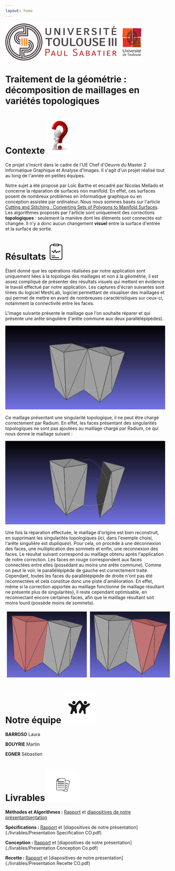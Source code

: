 ```yaml
---
layout: home
---
```


![](./images/logo-ups.png)

# Traitement de la géométrie : décomposition de maillages en variétés topologiques

# **Contexte** ![](./images/sujet.png)

Ce projet s'inscrit dans le cadre de l'UE Chef d'Oeuvre du Master 2 Informatique Graphique et Analyse d'Images.
Il s'agit d'un projet réalisé tout au long de l'année en petites équipes.

Notre sujet a été proposé par Loïc Barthe et encadré par Nicolas Mellado et concerne la réparation de surfaces non manifold.
En effet, ces surfaces posent de nombreux problèmes en informatique graphique ou en conception assistée par ordinateur.
Nous nous sommes basés sur l'article [Cutting and Stitching : Converting Sets of Polygons to Manifold Surfaces](https://pdfs.semanticscholar.org/f671/0af0fa730aef55a81499cc2f61d73cd364ee.pdf).
Les algorithmes proposés par l'article sont uniquement des corrections **topologiques** : seulement la manière dont les éléments sont connectés est changée.
Il n'y a donc aucun changement **visuel** entre la surface d'entrée et la surface de sortie.

# **Résultats** ![](./images/resultat.png)

Étant donné que les opérations réalisées par notre application sont uniquement liées à la topologie des maillages et non à la géométrie, il est assez compliqué de présenter des résultats visuels qui mettent en évidence le travail effectué par notre application.
Les captures d'écran suivantes sont tirées du logiciel MeshLab, logiciel permettant de visualiser des maillages et qui permet de mettre en avant de nombreuses caractéristiques sur ceux-ci, notamment la connectivité entre les faces.

L'image suivante présente le maillage que l'on souhaite réparer et qui présente une arête singulière (l'arête commune aux deux parallélépipèdes).

![maillage_origine](images/2_rectangles.png)

Ce maillage présentant une singularité topologique, il ne peut être chargé correctement par Radium.
En effet, les faces présentant des singularités topologiques ne sont pas ajoutées au maillage chargé par Radium, ce qui nous donne le maillage suivant :

![maillage_charge](images/2_rectangles_radium.png)

Une fois la réparation effectuée, le maillage d'origine est bien reconstruit, en supprimant les singularités topologiques (ici, dans l'exemple choisi, l'arête singulière est *dupliquée*).
Pour cela, on procède à une déconnexion des faces, une multiplication des sommets et enfin, une reconnexion des faces.
Le résultat suivant correspond au maillage obtenu après l'application de notre correction.
Les faces en rouge correspondent aux faces connectées entre elles (possédant au moins une arête commune).
Comme on peut le voir, le parallélépipède de gauche est correctement traité.
Cependant, toutes les faces du parallélépipède de droite n'ont pas été reconnectées et cela constitue donc une piste d'amélioration.
En effet, même si la correction apportée au maillage fonctionne (le maillage résultant ne présente plus de singularités), il reste cependant optimisable, en reconnectant encore certaines faces, afin que le maillage résultant soit moins lourd (possède moins de sommets).

<div style="display:flex;flex-direction:row">
<img src="images/2_rectangles_left.png" width="50%" height="auto" style="margin:5px">
<img src="images/2_rectangles_right.png" width="50%" height="auto" style="margin:5px">
</div>

# **Notre équipe** ![](./images/equipe.png)

**BARROSO** Laura

**BOUYRIE** Martin

**EGNER** Sébastien

# **Livrables** ![](./images/livrable.png)

**Méthodes et Algorithmes :** [Rapport](./livrables/Chef_doeuvre_BARROSO_BOUYRIE_EGNER.pdf) et [diapositives de notre présentantsentation](./livrables/presentation_methodes_algorithmes.pdf)

**Spécifications :** [Rapport](./livrables/Chef_d_Oeuvre_Specifications.pdf) et [diapositives de notre présentation](./livrables/Presentation Specification CO.pdf)

**Conception :** [Rapport](./livrables/CO_Conception_BARROSO_BOUYRIE_EGNER.pdf) et [diapositives de notre présentation](./livrables/Presentation Conception Co.pdf)

**Recette :** [Rapport](./livrables/Chef_doeuvre_recette_BARROSO_BOUYRIE_EGNER.pdf) et [diapositives de notre présentation](./livrables/Presentation Recette CO.pdf)

